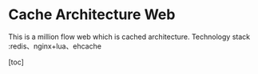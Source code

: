 # Cache  Architecture Web 

This is a million flow web which is cached architecture.  Technology stack :redis、nginx+lua、ehcache

[toc]

## 









